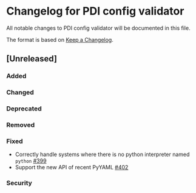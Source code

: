 # Changelog for PDI config validator
All notable changes to PDI config validator will be documented in this file.

The format is based on [Keep a Changelog](https://keepachangelog.com/en/1.0.0/).


## [Unreleased]

### Added

### Changed

### Deprecated

### Removed

### Fixed
* Correctly handle systems where there is no python interpreter named `python`
  [#399](https://gitlab.maisondelasimulation.fr/pdidev/pdi/-/issues/399)
* Support the new API of recent PyYAML
  [#402](https://gitlab.maisondelasimulation.fr/pdidev/pdi/-/issues/402)

### Security
